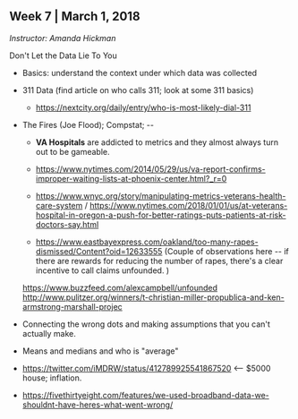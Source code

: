 ## Week 7 | March 1, 2018
*Instructor: Amanda Hickman*

Don't Let the Data Lie To You

* Basics: understand the context under which data was collected

* 311 Data (find article on who calls 311; look at some 311 basics)
  * https://nextcity.org/daily/entry/who-is-most-likely-dial-311  

* The Fires (Joe Flood); Compstat; --
  * **VA Hospitals** are addicted to metrics and they almost always turn out to be gameable.
  * https://www.nytimes.com/2014/05/29/us/va-report-confirms-improper-waiting-lists-at-phoenix-center.html?_r=0
  * https://www.wnyc.org/story/manipulating-metrics-veterans-health-care-system / https://www.nytimes.com/2018/01/01/us/at-veterans-hospital-in-oregon-a-push-for-better-ratings-puts-patients-at-risk-doctors-say.html

  * https://www.eastbayexpress.com/oakland/too-many-rapes-dismissed/Content?oid=12633555 (Couple of observations here -- if there are rewards for reducing the number of rapes, there's a clear incentive to call claims unfounded. )

  https://www.buzzfeed.com/alexcampbell/unfounded
  http://www.pulitzer.org/winners/t-christian-miller-propublica-and-ken-armstrong-marshall-projec

* Connecting the wrong dots and making assumptions that you can't actually make.

* Means and medians and who is "average"

* https://twitter.com/iMDRW/status/412789925541867520 <-- $5000 house; inflation.

* https://fivethirtyeight.com/features/we-used-broadband-data-we-shouldnt-have-heres-what-went-wrong/
